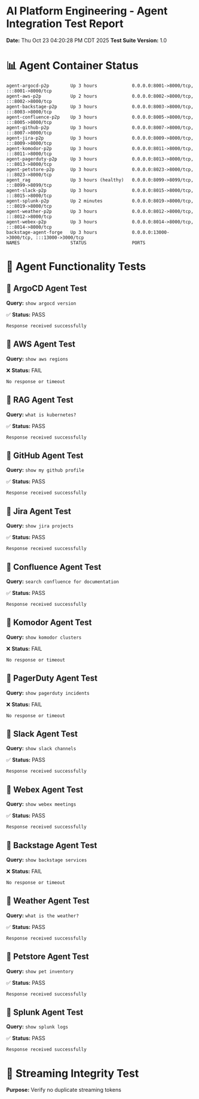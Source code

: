 # AI Platform Engineering - Agent Integration Test Report
**Date:** Thu Oct 23 04:20:28 PM CDT 2025
**Test Suite Version:** 1.0

# 📊 Agent Container Status

```
agent-argocd-p2p        Up 3 hours             0.0.0.0:8001->8000/tcp, :::8001->8000/tcp
agent-aws-p2p           Up 2 hours             0.0.0.0:8002->8000/tcp, :::8002->8000/tcp
agent-backstage-p2p     Up 3 hours             0.0.0.0:8003->8000/tcp, :::8003->8000/tcp
agent-confluence-p2p    Up 3 hours             0.0.0.0:8005->8000/tcp, :::8005->8000/tcp
agent-github-p2p        Up 3 hours             0.0.0.0:8007->8000/tcp, :::8007->8000/tcp
agent-jira-p2p          Up 3 hours             0.0.0.0:8009->8000/tcp, :::8009->8000/tcp
agent-komodor-p2p       Up 3 hours             0.0.0.0:8011->8000/tcp, :::8011->8000/tcp
agent-pagerduty-p2p     Up 3 hours             0.0.0.0:8013->8000/tcp, :::8013->8000/tcp
agent-petstore-p2p      Up 3 hours             0.0.0.0:8023->8000/tcp, :::8023->8000/tcp
agent_rag               Up 3 hours (healthy)   0.0.0.0:8099->8099/tcp, :::8099->8099/tcp
agent-slack-p2p         Up 3 hours             0.0.0.0:8015->8000/tcp, :::8015->8000/tcp
agent-splunk-p2p        Up 2 minutes           0.0.0.0:8019->8000/tcp, :::8019->8000/tcp
agent-weather-p2p       Up 3 hours             0.0.0.0:8012->8000/tcp, :::8012->8000/tcp
agent-webex-p2p         Up 3 hours             0.0.0.0:8014->8000/tcp, :::8014->8000/tcp
backstage-agent-forge   Up 3 hours             0.0.0.0:13000->3000/tcp, :::13000->3000/tcp
NAMES                   STATUS                 PORTS
```

# 🧪 Agent Functionality Tests

## 🧪 ArgoCD Agent Test
**Query:** `show argocd version`

✅ **Status:** PASS
```
Response received successfully
```

## 🧪 AWS Agent Test
**Query:** `show aws regions`

❌ **Status:** FAIL
```
No response or timeout
```

## 🧪 RAG Agent Test
**Query:** `what is kubernetes?`

✅ **Status:** PASS
```
Response received successfully
```

## 🧪 GitHub Agent Test
**Query:** `show my github profile`

✅ **Status:** PASS
```
Response received successfully
```

## 🧪 Jira Agent Test
**Query:** `show jira projects`

✅ **Status:** PASS
```
Response received successfully
```

## 🧪 Confluence Agent Test
**Query:** `search confluence for documentation`

✅ **Status:** PASS
```
Response received successfully
```

## 🧪 Komodor Agent Test
**Query:** `show komodor clusters`

❌ **Status:** FAIL
```
No response or timeout
```

## 🧪 PagerDuty Agent Test
**Query:** `show pagerduty incidents`

❌ **Status:** FAIL
```
No response or timeout
```

## 🧪 Slack Agent Test
**Query:** `show slack channels`

✅ **Status:** PASS
```
Response received successfully
```

## 🧪 Webex Agent Test
**Query:** `show webex meetings`

✅ **Status:** PASS
```
Response received successfully
```

## 🧪 Backstage Agent Test
**Query:** `show backstage services`

❌ **Status:** FAIL
```
No response or timeout
```

## 🧪 Weather Agent Test
**Query:** `what is the weather?`

✅ **Status:** PASS
```
Response received successfully
```

## 🧪 Petstore Agent Test
**Query:** `show pet inventory`

✅ **Status:** PASS
```
Response received successfully
```

## 🧪 Splunk Agent Test
**Query:** `show splunk logs`

✅ **Status:** PASS
```
Response received successfully
```

# 🔄 Streaming Integrity Test

**Purpose:** Verify no duplicate streaming tokens

